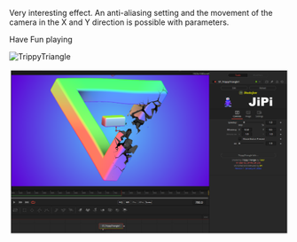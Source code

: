 

<!-- +++ DO NOT REMOVE THIS COMMENT +++ DO NOT ADD OR EDIT ANY TEXT BEFORE THIS LINE +++ IT WOULD BE A REALLY BAD IDEA +++ -->

Very interesting effect. An anti-aliasing setting and the movement of the camera in the X and Y direction is possible with parameters.

Have Fun playing

![TrippyTriangle](https://user-images.githubusercontent.com/78935215/151451818-ca9d5df1-823a-419b-84c0-e1bd568e113d.gif)


[![Screenshot](TrippyTriangle_screenshot.png)](https://www.shadertoy.com/view/fslcDS "View on Shadertoy.com")

<!-- +++ DO NOT REMOVE THIS COMMENT +++ DO NOT EDIT ANY TEXT THAT COMES AFTER THIS LINE +++ TRUST ME: JUST DON'T DO IT +++ -->

